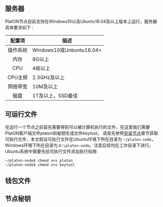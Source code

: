 ## 服务器

PlatON节点目前支持在Windows10以及Ubuntu18.04及以上版本上运行，服务器具体要求如下：

| 配置项    | 描述 |
|:----------:|-------------|
| 操作系统 | Windows10或Unbuntu18.04+ |
| 内存 | 8G以上 |
| CPU  | 4核以上 |
| CPU主频 | 2.3GHz及以上 |
| 网络带宽 | 10M及以上 |
| 磁盘 | 1T及以上，SSD最佳 |

## 可运行文件

在运行一个节点之前首先需要得到可以被计算机执行的文件，在这里我们需要PlatON客户端文件platon和秘钥生成文件keytool。
请首先参照[安装节点](/zh-cn/Node/[Chinese-Simplified]-安装节点.md)章节获取可执行文件，本文假设可执行文件在Ubuntu环境下所在目录为 `~/platon-node`，Windows环境下所在目录为 `D:\platon-node`。注意后续均在工作目录下进行。
Ubuntu系统中需要先给可执行文件添加执行权限:

```
~/platon-node$ chmod u+x platon
~/platon-node$ chmod u+x keytool
```

## 钱包文件

## 节点秘钥
